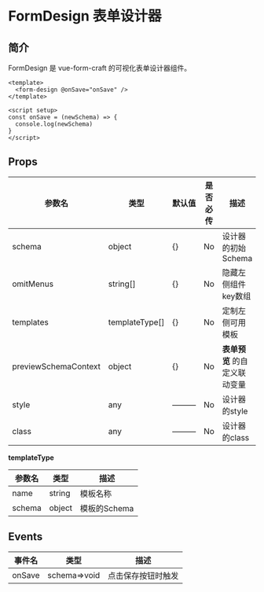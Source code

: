 # FormDesign 表单设计器

## 简介

FormDesign 是 vue-form-craft 的可视化表单设计器组件。

```vue
<template>
  <form-design @onSave="onSave" />
</template>

<script setup>
const onSave = (newSchema) => {
  console.log(newSchema)
}
</script>
```

## Props

| 参数名               | 类型           | 默认值 | 是否必传 | 描述                          |
| -------------------- | -------------- | ------ | -------- | ----------------------------- |
| schema               | object         | {}     | No       | 设计器的初始Schema            |
| omitMenus            | string[]       | {}     | No       | 隐藏左侧组件key数组           |
| templates            | templateType[] | {}     | No       | 定制左侧可用模板              |
| previewSchemaContext | object         | {}     | No       | **表单预览** 的自定义联动变量 |
| style                | any            | ———    | No       | 设计器的style                 |
| class                | any            | ———    | No       | 设计器的class                 |

**templateType**

| 参数名 | 类型   | 描述         |
| ------ | ------ | ------------ |
| name   | string | 模板名称     |
| schema | object | 模板的Schema |

## Events

| 事件名 | 类型         | 描述               |
| ------ | ------------ | ------------------ |
| onSave | schema=>void | 点击保存按钮时触发 |
